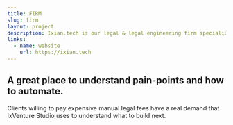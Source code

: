 ```yaml
---
title: FIRM
slug: firm
layout: project
description: Ixian.tech is our legal & legal engineering firm specializing in polycentric and special economic city-state zone legal needs.
links:
  - name: website
    url: https://ixian.tech
---
```


## A great place to understand pain-points and how to automate.

Clients willing to pay expensive manual legal fees have a real demand that IxVenture Studio uses to understand what to build next.
